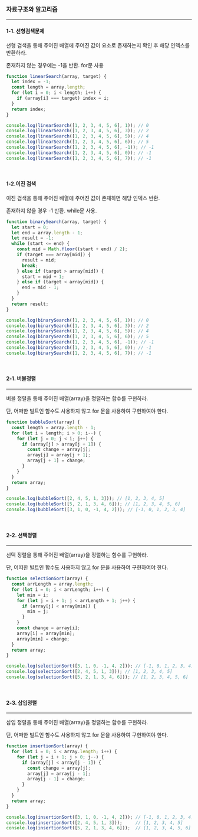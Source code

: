 

### 자료구조와 알고리즘

---

#### 1-1. 선형검색문제

선형 검색을 통해 주어진 배열에 주어진 값이 요소로 존재하는지 확인 후 해당 인덱스를 반환하라.

존재하지 않는 경우에는 -1을 반환. for문 사용 

``` javascript
function linearSearch(array, target) {
  let index = -1;
  const length = array.length;
  for (let i = 0; i < length; i++) {
    if (array[i] === target) index = i;
  }
  return index;
}

console.log(linearSearch([1, 2, 3, 4, 5, 6], 1)); // 0
console.log(linearSearch([1, 2, 3, 4, 5, 6], 3)); // 2
console.log(linearSearch([1, 2, 3, 4, 5, 6], 5)); // 4
console.log(linearSearch([1, 2, 3, 4, 5, 6], 6)); // 5
console.log(linearSearch([1, 2, 3, 4, 5, 6], -1)); // -1
console.log(linearSearch([1, 2, 3, 4, 5, 6], 0)); // -1
console.log(linearSearch([1, 2, 3, 4, 5, 6], 7)); // -1
```

</br>

#### 1-2.이진 검색

이진 검색을 통해 주어진 배열에 주어진 값이 존재하면 해당 인덱스 반환.

존재하지 않을 경우 -1 반환. while문 사용. 

``` javascript
function binarySearch(array, target) {
  let start = 0;
  let end = array.length - 1;
  let result = -1;
  while (start <= end) {
    const mid = Math.floor((start + end) / 2);
    if (target === array[mid]) {
      result = mid;
      break;
    } else if (target > array[mid]) {
      start = mid + 1;
    } else if (target < array[mid]) {
      end = mid - 1;
    }
  }
  return result;
}

console.log(binarySearch([1, 2, 3, 4, 5, 6], 1)); // 0
console.log(binarySearch([1, 2, 3, 4, 5, 6], 3)); // 2
console.log(binarySearch([1, 2, 3, 4, 5, 6], 5)); // 4
console.log(binarySearch([1, 2, 3, 4, 5, 6], 6)); // 5
console.log(binarySearch([1, 2, 3, 4, 5, 6], -1)); // -1
console.log(binarySearch([1, 2, 3, 4, 5, 6], 0)); // -1
console.log(binarySearch([1, 2, 3, 4, 5, 6], 7)); // -1
```

</br>

#### 2-1. 버블정렬

---

버블 정렬을 통해 주어진 배열(array)을 정렬하는 함수를 구현하라. 

단, 어떠한 빌트인 함수도 사용하지 않고 for 문을 사용하여 구현하여야 한다.

``` javascript
function bubbleSort(array) {
  const length = array.length - 1;
  for (let i = length; i > 0; i--) {
    for (let j = 0; j < i; j++) {
      if (array[j] > array[j + 1]) {
        const change = array[j];
        array[j] = array[j + 1];
        array[j + 1] = change;
      }
    }
  }
  return array;
}

console.log(bubbleSort([2, 4, 5, 1, 3])); // [1, 2, 3, 4, 5]
console.log(bubbleSort([5, 2, 1, 3, 4, 6])); // [1, 2, 3, 4, 5, 6]
console.log(bubbleSort([3, 1, 0, -1, 4, 2])); // [-1, 0, 1, 2, 3, 4]
```

</br>

#### 2-2. 선택정렬 

---

선택 정렬을 통해 주어진 배열(array)을 정렬하는 함수를 구현하라.

단, 어떠한 빌트인 함수도 사용하지 않고 for 문을 사용하여 구현하여야 한다.

``` javascript
function selectionSort(array) {
  const arrLength = array.length;
  for (let i = 0; i < arrLength; i++) {
    let min = i;
    for (let j = i + 1; j < arrLength + 1; j++) {
      if (array[j] < array[min]) {
        min = j;
      }
    }
    const change = array[i];
    array[i] = array[min];
    array[min] = change;
  }
  return array;
}

console.log(selectionSort([3, 1, 0, -1, 4, 2])); // [-1, 0, 1, 2, 3, 4]
console.log(selectionSort([2, 4, 5, 1, 3])); // [1, 2, 3, 4, 5]
console.log(selectionSort([5, 2, 1, 3, 4, 6])); // [1, 2, 3, 4, 5, 6]
```

</br>

#### 2-3. 삽입정렬

---

삽입 정렬을 통해 주어진 배열(array)을 정렬하는 함수를 구현하라. 

단, 어떠한 빌트인 함수도 사용하지 않고 for 문을 사용하여 구현하여야 한다.

``` javascript
function insertionSort(array) {
  for (let i = 0; i < array.length; i++) {
    for (let j = i + 1; j > 0; j--) {
      if (array[j] < array[j - 1]) {
        const change = array[j];
        array[j] = array[j - 1];
        array[j - 1] = change;
      }
    }
  }
  return array;
}

console.log(insertionSort([3, 1, 0, -1, 4, 2])); // [-1, 0, 1, 2, 3, 4]
console.log(insertionSort([2, 4, 5, 1, 3]));     // [1, 2, 3, 4, 5]
console.log(insertionSort([5, 2, 1, 3, 4, 6]));  // [1, 2, 3, 4, 5, 6]
```

